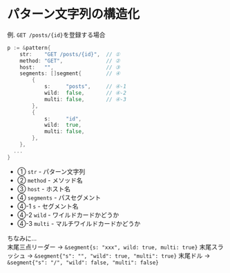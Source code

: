 # パターン文字列の構造化

<div flex="~ col" box-border app-content-container>

例. `GET /posts/{id}`を登録する場合

<div grid="~ cols-2 gap-4" h-full overflow-hidden>

<div h-full overflow-hidden>

```go {}
p := &pattern{
	str:    "GET /posts/{id}",  // ①
	method: "GET",              // ②
	host:   "",                 // ③
	segments: []segment{        // ④
		{
			s:     "posts",     // ④-1
			wild:  false,       // ④-2
			multi: false,       // ④-3
		},
		{
			s:     "id",
			wild:  true,
			multi: false,
		},
	},
  ...
}
```

</div>

<div text-base h-full overflow-hidden class="paragraph-m-0 list-style-none">

- ① `str` - パターン文字列
- ② `method` - メソッド名
- ③ `host` - ホスト名
- ④ `segments` - パスセグメント
- ④-1 `s` - セグメント名
- ④-2 `wild` - ワイルドカードかどうか
- ④-3 `multi` - マルチワイルドカードかどうか

<div text-xs mt-4>

ちなみに...  
末尾三点リーダー -> `&segment{s: "xxx", wild: true, multi: true}`
末尾スラッシュ -> `&segment{"s": "", "wild": true, "multi": true}`
末尾ドル -> `&segment{"s": "/", "wild": false, "multi": false}`

</div>

</div>

</div>
</div>
